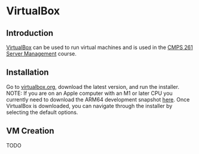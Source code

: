 # VirtualBox

## Introduction

[VirtualBox](https://en.wikipedia.org/wiki/VirtualBox) can be used to run virtual machines and is used in the [CMPS 261 Server Management](cmps-261) course.

## Installation

Go to [virtualbox.org](https://www.virtualbox.org/), download the latest version, and run the installer. NOTE: If you are on an Apple computer with an M1 or later CPU you currently need to download the ARM64 development snapshot [here](https://www.virtualbox.org/wiki/Testbuilds). Once VirtualBox is downloaded, you can navigate through the installer by selecting the default options.

## VM Creation

TODO
